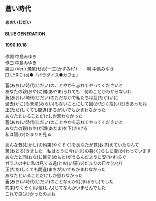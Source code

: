 ## 蒼い時代
#### あおいじだい
#### BLUE GENERATION
#### 1996.10.18


作詞     中島みゆき　　　　　   
作曲      中島みゆき  　　　   
編曲 (Ver.) 瀬尾(せお)一三(かずみ)(1)　　
唄     中島みゆき    
□ LYRIC (a)●『パラダイス●カフェ』      
    
蒼(あお)い時代(じだい)のことやから忘れてやってくださいと    
あなたの親(おや)に謝(あやま)られても　何のことかわからないわ    
蒼(あお)い時代(じだい)のただなかで私たちは互(たが)いに    
過去(かこ)も未来(みらい)もないことにして固(かた)く抱(いだ)きあったね    
正(ただ)しくても間違(まちが)いでもかまわなかった    
あなたといることだけしか思わなかった    
蒼(あお)い時代(じだい)のことやから忘れてやってくださいと    
あなたの親(おや)が頭(あたま)を下(さ)げる    
私は陽(ひ)だまりを見る    
    
あんな昔(むかし)の約束(やくそく)をあなたが覚(おぼ)えていたなんて    
驚(おどろ)きました　私はとうに今(いま)の暮(く)らしに変(か)わっています    
あなたと同(おな)じ目元(めもと)がうるんだように安(やす)らぐ    
ガラスの中に私は見てる遠(とお)い陽(ひ)だまりの日々(ひび)    
正(ただ)しくても間違(まちが)いでもかまわなかった    
あなたといることだけしか思わなかった    
蒼(あお)い時代(じだい)のことなんか幻(まぼろし)でした    
約束(やくそく)は信(しん)じてなんかいませんでした    
これで良(よ)かったのよね    